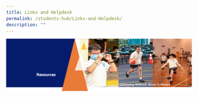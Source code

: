 ```yaml
---
title: Links and Helpdesk
permalink: /students-hub/Links-and-Helpdesk/
description: ""
---
```

![](/images/Resourcesheader2.png)


